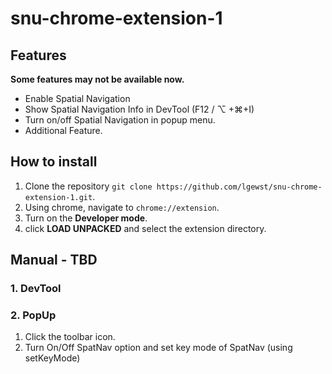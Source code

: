 # snu-chrome-extension-1

## Features

**Some features may not be available now.**

 - Enable Spatial Navigation
 - Show Spatial Navigation Info in DevTool (F12 / ⌥ +⌘+I)
 - Turn on/off Spatial Navigation in popup menu.
 - Additional Feature.

## How to install

 1. Clone the repository `git clone https://github.com/lgewst/snu-chrome-extension-1.git`.
 2. Using chrome, navigate to `chrome://extension`.
 3. Turn on the **Developer mode**.
 4. click **LOAD UNPACKED** and select the extension directory.

## Manual - TBD

### 1. DevTool

### 2. PopUp 

 1. Click the toolbar icon.
 2. Turn On/Off SpatNav option and set key mode of SpatNav (using setKeyMode)
 